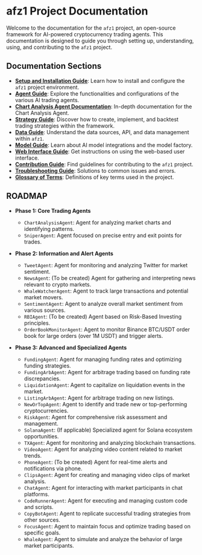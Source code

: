 # afz1 Project Documentation

Welcome to the documentation for the `afz1` project, an open-source framework for AI-powered cryptocurrency trading agents. This documentation is designed to guide you through setting up, understanding, using, and contributing to the `afz1` project.

## Documentation Sections

*   **[Setup and Installation Guide](./setup/README.md)**: Learn how to install and configure the `afz1` project environment.
*   **[Agent Guide](./agents/README.md)**: Explore the functionalities and configurations of the various AI trading agents.
*   **[Chart Analysis Agent Documentation](./agents/chartanalysis_agent.md)**: In-depth documentation for the Chart Analysis Agent.
*   **[Strategy Guide](./strategies/README.md)**: Discover how to create, implement, and backtest trading strategies within the framework.
*   **[Data Guide](./data/README.md)**:  Understand the data sources, API, and data management within `afz1`.
*   **[Model Guide](./models/README.md)**:  Learn about AI model integrations and the model factory.
*   **[Web Interface Guide](./web/README.md)**:  Get instructions on using the web-based user interface.
*   **[Contribution Guide](./contributing/README.md)**:  Find guidelines for contributing to the `afz1` project.
*   **[Troubleshooting Guide](./troubleshooting/README.md)**:  Solutions to common issues and errors.
*   **[Glossary of Terms](./glossary/README.md)**:  Definitions of key terms used in the project.

## ROADMAP

- **Phase 1: Core Trading Agents**
    - `ChartAnalysisAgent`: Agent for analyzing market charts and identifying patterns.
    - `SniperAgent`: Agent focused on precise entry and exit points for trades.

- **Phase 2: Information and Alert Agents**
    - `TweetAgent`: Agent for monitoring and analyzing Twitter for market sentiment.
    - `NewsAgent`: (To be created) Agent for gathering and interpreting news relevant to crypto markets.
    - `WhaleWatcherAgent`: Agent to track large transactions and potential market movers.
    - `SentimentAgent`: Agent to analyze overall market sentiment from various sources.
    - `RBIAgent`: (To be created) Agent based on Risk-Based Investing principles.
    - `OrderBookMonitorAgent`: Agent to monitor Binance BTC/USDT order book for large orders (over 1M USDT) and trigger alerts.

- **Phase 3: Advanced and Specialized Agents**
    - `FundingAgent`: Agent for managing funding rates and optimizing funding strategies.
    - `FundingArbAgent`: Agent for arbitrage trading based on funding rate discrepancies.
    - `LiquidationAgent`: Agent to capitalize on liquidation events in the market.
    - `ListingArbAgent`: Agent for arbitrage trading on new listings.
    - `NewOrTopAgent`: Agent to identify and trade new or top-performing cryptocurrencies.
    - `RiskAgent`: Agent for comprehensive risk assessment and management.
    - `SolanaAgent`: (If applicable) Specialized agent for Solana ecosystem opportunities.
    - `TXAgent`: Agent for monitoring and analyzing blockchain transactions.
    - `VideoAgent`: Agent for analyzing video content related to market trends.
    - `PhoneAgent`: (To be created) Agent for real-time alerts and notifications via phone.
    - `ClipsAgent`: Agent for creating and managing video clips of market analysis.
    - `ChatAgent`: Agent for interacting with market participants in chat platforms.
    - `CodeRunnerAgent`: Agent for executing and managing custom code and scripts.
    - `CopyBotAgent`: Agent to replicate successful trading strategies from other sources.
    - `FocusAgent`: Agent to maintain focus and optimize trading based on specific goals.
    - `WhaleAgent`: Agent to simulate and analyze the behavior of large market participants.
